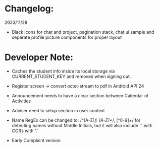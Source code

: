 # Changelog:

2023/11/28

- Black icons for chat and project, pagination stack, chat ui sample and seperate profile picture components for proper layout

# Developer Note:

- Caches the student info inside its local storage via CURRENT_STUDENT_KEY and removed when signing out.

- Register screen -> convert octet-stream to pdf in Android API 24
- Announcement needs to have a clear section between Calendar of Activities
- Adviser need to setup section in user context
- Name RegEx can be changed to: /^[A-Z]_(\ [A-Z]+)_, [^0-9]+/ for detecting names without Middle Initials, but it will also include '.' with CORs with '.'
- Early Complaint version
